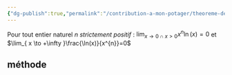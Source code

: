 ```yaml
---
{"dg-publish":true,"permalink":"/contribution-a-mon-potager/theoreme-des-croissances-comparees-pour-la-fonction-logarithme-neperien/"}
---
```


Pour tout entier naturel $n$ *strictement positif* :
$\lim_{  x \to 0\cap x>0 }x^{n}\ln(x)=0$ et $\lim_{ x \to +\infty }\frac{\ln(x)}{x^{n}}=0$
## méthode
